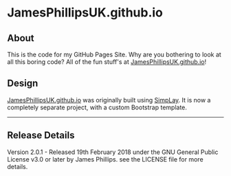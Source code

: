 # JamesPhillipsUK.github.io
## About
This is the code for my GitHub Pages Site.  Why are you bothering to look at all this boring code?  All of the fun stuff's at [JamesPhillipsUK.github.io](https://JamesPhillipsUK.github.io "James Phillips on GitHub")!

## Design
[JamesPhillipsUK.github.io](https://JamesPhillipsUK.github.io "James Phillips on GitHub") was originally built using [SimpLay](https://github.com/JamesPhillipsUK/SimpLay "SimpLay on GitHub").  It is now a completely separate project, with a custom Bootstrap template.

---

## Release Details
Version 2.0.1 - Released 19th February 2018 under the GNU General Public License v3.0 or later by James Phillips.  see the LICENSE file for more details.
